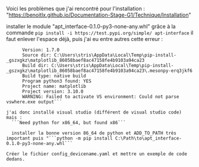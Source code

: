 Voici les problèmes que j'ai rencontré pour l'installation : "https://benoitlx.github.io/Documentation-Stage-G1/Technique/Installation"

installer le module "apt_interface-0.1.0-py3-none-any.whl" grâce à la commande ```pip install -i https://test.pypi.org/simple/ apt-interface```
il faut enlever l'espace déjà, puis j'ai eu entre autres cette erreur : 

```The Meson build system
      Version: 1.7.0
      Source dir: C:\Users\stris\AppData\Local\Temp\pip-install-_gszxgkz\matplotlib_86058baef8ac47158fe4b9103a94ca23
      Build dir: C:\Users\stris\AppData\Local\Temp\pip-install-_gszxgkz\matplotlib_86058baef8ac47158fe4b9103a94ca23\.mesonpy-erq3jkf6
      Build type: native build
      Program python3 found: YES
      Project name: matplotlib
      Project version: 3.10.0
      WARNING: Failed to activate VS environment: Could not parse vswhere.exe output```

j'ai donc installé visual studio (différent de visual studio code) mais : 
  ```Need python for x86_64, but found x86```

  installer la bonne version 86_64 de python et ADD_TO_PATH très important puis "```python -m pip install C:\Path\to\apt_interface-0.1.0-py3-none-any.whl```

Créer le fichier config_devicename.yaml et mettre un exemple de code dedans. 
